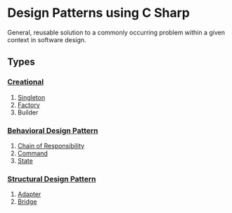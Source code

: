 ﻿# Design Patterns using C Sharp

General, reusable solution to a commonly occurring problem within a given context in software design.

## Types

### [Creational](Creational)
1. [Singleton](Creational/Singleton)
2. [Factory](Creational/Factory)
3. Builder

### [Behavioral Design Pattern](Behavioral)
1. [Chain of Responsibility](Behavioral/ChainOfResponsibility)
2. [Command](Behavioral/Command)
3. [State](Behavioral/State)

### [Structural Design Pattern](Structural)
1. [Adapter](Structural/Adapter)
2. [Bridge](Structural/Bridge)